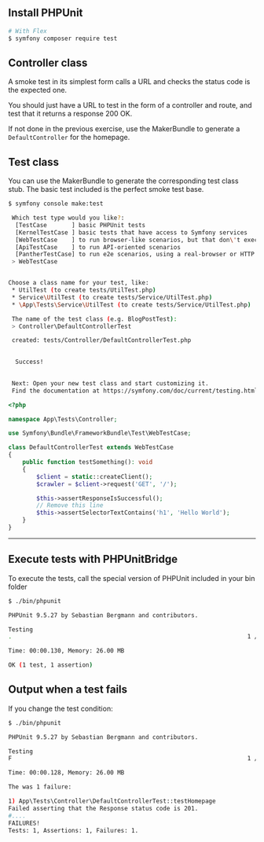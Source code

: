 ## Install PHPUnit

```bash
# With Flex
$ symfony composer require test
```

## Controller class

A smoke test in its simplest form calls a URL and checks the status code is the expected one.

You should just have a URL to test in the form of a controller and route, and test that it returns a response 200 OK.

If not done in the previous exercise, use the MakerBundle to generate a `DefaultController` for the homepage.

## Test class

You can use the MakerBundle to generate the corresponding test class stub. The basic test included is the perfect smoke test base.

```bash
$ symfony console make:test

 Which test type would you like?:
  [TestCase       ] basic PHPUnit tests
  [KernelTestCase ] basic tests that have access to Symfony services
  [WebTestCase    ] to run browser-like scenarios, but that don\'t execute JavaScript code
  [ApiTestCase    ] to run API-oriented scenarios
  [PantherTestCase] to run e2e scenarios, using a real-browser or HTTP client and a real web server
 > WebTestCase


Choose a class name for your test, like:
 * UtilTest (to create tests/UtilTest.php)
 * Service\UtilTest (to create tests/Service/UtilTest.php)
 * \App\Tests\Service\UtilTest (to create tests/Service/UtilTest.php)

 The name of the test class (e.g. BlogPostTest):
 > Controller\DefaultControllerTest

 created: tests/Controller/DefaultControllerTest.php

           
  Success! 
           

 Next: Open your new test class and start customizing it.
 Find the documentation at https://symfony.com/doc/current/testing.html#functional-tests

```

```php
<?php

namespace App\Tests\Controller;

use Symfony\Bundle\FrameworkBundle\Test\WebTestCase;

class DefaultControllerTest extends WebTestCase
{
    public function testSomething(): void
    {
        $client = static::createClient();
        $crawler = $client->request('GET', '/');

        $this->assertResponseIsSuccessful();
        // Remove this line
        $this->assertSelectorTextContains('h1', 'Hello World');
    }
}

```

---

## Execute tests with PHPUnitBridge

To execute the tests, call the special version of PHPUnit included in your bin folder

```bash
$ ./bin/phpunit

PHPUnit 9.5.27 by Sebastian Bergmann and contributors.

Testing
.                                                                   1 / 1 (100%)

Time: 00:00.130, Memory: 26.00 MB

OK (1 test, 1 assertion)
```

## Output when a test fails

If you change the test condition:

```bash
$ ./bin/phpunit

PHPUnit 9.5.27 by Sebastian Bergmann and contributors.

Testing
F                                                                   1 / 1 (100%)

Time: 00:00.128, Memory: 26.00 MB

The was 1 failure:

1) App\Tests\Controller\DefaultControllerTest::testHomepage
Failed asserting that the Response status code is 201.
#....
FAILURES!
Tests: 1, Assertions: 1, Failures: 1.
```